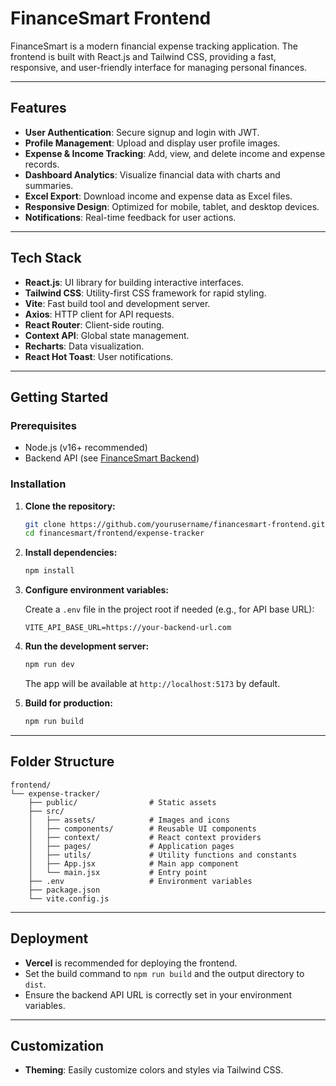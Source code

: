 # FinanceSmart Frontend

FinanceSmart is a modern financial expense tracking application. The frontend is built with React.js and Tailwind CSS, providing a fast, responsive, and user-friendly interface for managing personal finances.

---

## Features

- **User Authentication**: Secure signup and login with JWT.
- **Profile Management**: Upload and display user profile images.
- **Expense & Income Tracking**: Add, view, and delete income and expense records.
- **Dashboard Analytics**: Visualize financial data with charts and summaries.
- **Excel Export**: Download income and expense data as Excel files.
- **Responsive Design**: Optimized for mobile, tablet, and desktop devices.
- **Notifications**: Real-time feedback for user actions.

---

## Tech Stack

- **React.js**: UI library for building interactive interfaces.
- **Tailwind CSS**: Utility-first CSS framework for rapid styling.
- **Vite**: Fast build tool and development server.
- **Axios**: HTTP client for API requests.
- **React Router**: Client-side routing.
- **Context API**: Global state management.
- **Recharts**: Data visualization.
- **React Hot Toast**: User notifications.

---

## Getting Started

### Prerequisites

- Node.js (v16+ recommended)
- Backend API (see [FinanceSmart Backend](../backend/README.md))

### Installation

1. **Clone the repository:**

   ```sh
   git clone https://github.com/yourusername/financesmart-frontend.git
   cd financesmart/frontend/expense-tracker
   ```

2. **Install dependencies:**

   ```sh
   npm install
   ```

3. **Configure environment variables:**

   Create a `.env` file in the project root if needed (e.g., for API base URL):

   ```
   VITE_API_BASE_URL=https://your-backend-url.com
   ```

4. **Run the development server:**

   ```sh
   npm run dev
   ```

   The app will be available at `http://localhost:5173` by default.

5. **Build for production:**
   ```sh
   npm run build
   ```

---

## Folder Structure

```
frontend/
└── expense-tracker/
    ├── public/                # Static assets
    ├── src/
    │   ├── assets/            # Images and icons
    │   ├── components/        # Reusable UI components
    │   ├── context/           # React context providers
    │   ├── pages/             # Application pages
    │   ├── utils/             # Utility functions and constants
    │   ├── App.jsx            # Main app component
    │   └── main.jsx           # Entry point
    ├── .env                   # Environment variables
    ├── package.json
    └── vite.config.js
```

---

## Deployment

- **Vercel** is recommended for deploying the frontend.
- Set the build command to `npm run build` and the output directory to `dist`.
- Ensure the backend API URL is correctly set in your environment variables.

---

## Customization

- **Theming**: Easily customize colors and styles via Tailwind CSS.
